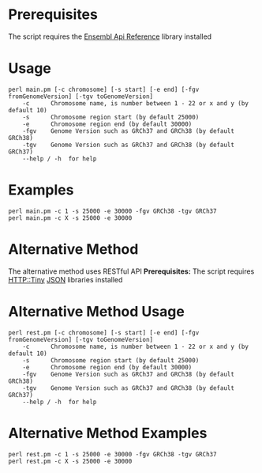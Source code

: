 # Prerequisites 
The script requires the [Ensembl Api Reference](http://grch37.rest.ensembl.org/) library installed

# Usage
    perl main.pm [-c chromosome] [-s start] [-e end] [-fgv fromGenomeVersion] [-tgv toGenomeVersion]
        -c  	Chromosome name, is number between 1 - 22 or x and y (by default 10)
        -s  	Chromosome region start (by default 25000)
        -e  	Chromosome region end (by default 30000)
        -fgv  	Genome Version such as GRCh37 and GRCh38 (by default GRCh38)
        -tgv  	Genome Version such as GRCh37 and GRCh38 (by default GRCh37)
        --help / -h  for help
# Examples
    perl main.pm -c 1 -s 25000 -e 30000 -fgv GRCh38 -tgv GRCh37
    perl main.pm -c X -s 25000 -e 30000 


# Alternative Method
The alternative method uses RESTful API 
**Prerequisites:**  The script requires [HTTP::Tiny](https://metacpan.org/pod/HTTP::Tiny) [JSON](https://metacpan.org/pod/JSON) libraries installed



# Alternative Method Usage 
    perl rest.pm [-c chromosome] [-s start] [-e end] [-fgv fromGenomeVersion] [-tgv toGenomeVersion]
        -c  	Chromosome name, is number between 1 - 22 or x and y (by default 10)
        -s  	Chromosome region start (by default 25000)
        -e  	Chromosome region end (by default 30000)
        -fgv  	Genome Version such as GRCh37 and GRCh38 (by default GRCh38)
        -tgv  	Genome Version such as GRCh37 and GRCh38 (by default GRCh37)
        --help / -h  for help
# Alternative Method  Examples
    perl rest.pm -c 1 -s 25000 -e 30000 -fgv GRCh38 -tgv GRCh37
    perl rest.pm -c X -s 25000 -e 30000 